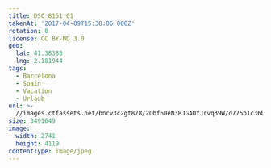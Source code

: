 ```yaml
---
title: DSC_8151_01
takenAt: '2017-04-09T15:38:06.000Z'
rotation: 0
license: CC BY-ND 3.0
geo:
  lat: 41.38386
  lng: 2.181944
tags:
  - Barcelona
  - Spain
  - Vacation
  - Urlaub
url: >-
  //images.ctfassets.net/bncv3c2gt878/2Obf60eN3BJGADYJrvq39W/d775b1c36b6fa57af8d978ca7034dd17/dsc_8151_01_33948551431_o
size: 3491649
image:
  width: 2741
  height: 4119
contentType: image/jpeg
---
```


